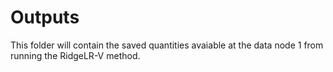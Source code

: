 # Outputs
This folder will contain the saved quantities avaiable at the data node 1 from running the RidgeLR-V method.